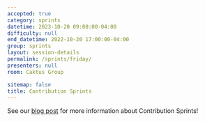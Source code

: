 ```yaml
---
accepted: true
category: sprints
datetime: 2023-10-20 09:00:00-04:00
difficulty: null
end_datetime: 2022-10-20 17:00:00-04:00
group: sprints
layout: session-details
permalink: /sprints/friday/
presenters: null
room: Caktus Group

sitemap: false
title: Contribution Sprints
---
```


See our [blog post](/news/contribution-sprints/) for more information about Contribution Sprints!

